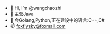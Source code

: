 - 👋 Hi, I’m @wangchaozhi
- 👀 主营Java
- 🌱 会Golang,Python,正在建设中的语言:C++,C#
- 📫 foxflysky@foxmail.com

<!---
wangchaozhi/wangchaozhi is a ✨ special ✨ repository because its `README.md` (this file) appears on your GitHub profile.
You can click the Preview link to take a look at your changes.
--->
